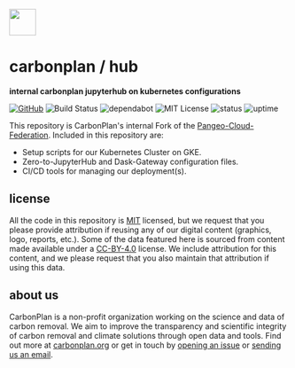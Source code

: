 <img
  src='https://carbonplan-assets.s3.amazonaws.com/monogram/dark-small.png'
  height='48'
/>

# carbonplan / hub

**internal carbonplan jupyterhub on kubernetes configurations**

[![GitHub][github-badge]][github]
![Build Status][]
![dependabot][]
![MIT License][]
![status][]
![uptime][]


[github]: https://github.com/carbonplan/hub
[github-badge]: https://flat.badgen.net/badge/-/github?icon=github&label
[build status]: https://flat.badgen.net/github/checks/carbonplan/hub/prod
[dependabot]: https://flat.badgen.net/dependabot/carbonplan/hub?icon=dependabot
[mit license]: https://flat.badgen.net/badge/license/MIT/blue
[status]: https://flat.badgen.net/uptime-robot/status/m784948171-ed6b2fa5f22e060d1b5ec6ff
[uptime]: https://flat.badgen.net/uptime-robot/month/m784948171-ed6b2fa5f22e060d1b5ec6ff

This repository is CarbonPlan's internal Fork of the [Pangeo-Cloud-Federation](https://github.com/pangeo-data/pangeo-cloud-federation). Included in this repository are:

- Setup scripts for our Kubernetes Cluster on GKE.
- Zero-to-JupyterHub and Dask-Gateway configuration files.
- CI/CD tools for managing our deployment(s).

## license

All the code in this repository is [MIT](https://choosealicense.com/licenses/mit/) licensed, but we request that you please provide attribution if reusing any of our digital content (graphics, logo, reports, etc.). Some of the data featured here is sourced from content made available under a [CC-BY-4.0](https://choosealicense.com/licenses/cc-by-4.0/) license. We include attribution for this content, and we please request that you also maintain that attribution if using this data.

## about us

CarbonPlan is a non-profit organization working on the science and data of carbon removal. We aim to improve the transparency and scientific integrity of carbon removal and climate solutions through open data and tools. Find out more at [carbonplan.org](https://carbonplan.org/) or get in touch by [opening an issue](https://github.com/carbonplan/hub/issues/new) or [sending us an email](mailto:hello@carbonplan.org).
